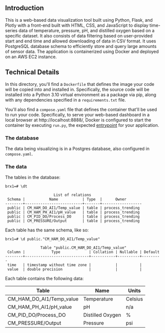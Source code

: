 
## Introduction

This is a web-based data visualization tool built using Python, Flask, and Plotly with a front-end built with HTML, CSS, and JavaScript to display time-series data of temperature, pressure, pH, and distilled oxygen based on a specific dataset. It also consists of data filtering based on user-provided start and end time and allowed downloading of data in CSV format. It uses PostgreSQL database schema to efficiently store and query large amounts of sensor data. The application is containerized using Docker and deployed on an AWS EC2 instance.

## Technical Details

In this directory, you'll find a `Dockerfile` that defines the image your code will be copied into and installed in. Specifically, the source code will be installed into a Python 3.10 virtual environment as a package via pip, along with any dependencies specified in a `requirements.txt` file.

You'll also find a `compose.yaml` file that defines the container that'll be used to run your code. Specifically, to serve your web-based dashboard in a local browser at http://localhost:8888/, Docker is configured to start the container by executing `run.py`, the expected [entrypoint](https://setuptools.pypa.io/en/latest/userguide/entry_point.html) for your application.

### The database

The data being visualizing is in a Postgres database, also configured in `compose.yaml`.

### The data

The tables in the database:
```
brx1=# \dt

                      List of relations
 Schema |           Name           | Type  |      Owner       
--------+--------------------------+-------+------------------
 public | CM_HAM_DO_AI1/Temp_value | table | process_trending
 public | CM_HAM_PH_AI1/pH_value   | table | process_trending
 public | CM_PID_DO/Process_DO     | table | process_trending
 public | CM_PRESSURE/Output       | table | process_trending
 ```

Each table has the same schema, like so:
```
brx1=# \d public."CM_HAM_DO_AI1/Temp_value"

                Table "public.CM_HAM_DO_AI1/Temp_value"
 Column |            Type             | Collation | Nullable | Default 
--------+-----------------------------+-----------+----------+---------
 time   | timestamp without time zone |           |          | 
 value  | double precision            |           |          | 
```

Each table contains the following data:

| Table                    | Name             | Units   |
|--------------------------|------------------|---------|
| CM_HAM_DO_AI1/Temp_value | Temperature      | Celsius |
| CM_HAM_PH_AI1/pH_value   | pH               | n/a     |
| CM_PID_DO/Process_DO     | Distilled Oxygen | %       |
| CM_PRESSURE/Output       | Pressure         | psi     |

